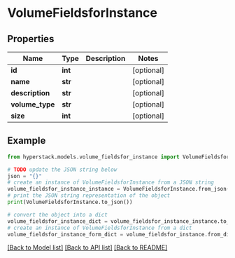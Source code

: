 # VolumeFieldsforInstance


## Properties

Name | Type | Description | Notes
------------ | ------------- | ------------- | -------------
**id** | **int** |  | [optional] 
**name** | **str** |  | [optional] 
**description** | **str** |  | [optional] 
**volume_type** | **str** |  | [optional] 
**size** | **int** |  | [optional] 

## Example

```python
from hyperstack.models.volume_fieldsfor_instance import VolumeFieldsforInstance

# TODO update the JSON string below
json = "{}"
# create an instance of VolumeFieldsforInstance from a JSON string
volume_fieldsfor_instance_instance = VolumeFieldsforInstance.from_json(json)
# print the JSON string representation of the object
print(VolumeFieldsforInstance.to_json())

# convert the object into a dict
volume_fieldsfor_instance_dict = volume_fieldsfor_instance_instance.to_dict()
# create an instance of VolumeFieldsforInstance from a dict
volume_fieldsfor_instance_form_dict = volume_fieldsfor_instance.from_dict(volume_fieldsfor_instance_dict)
```
[[Back to Model list]](../README.md#documentation-for-models) [[Back to API list]](../README.md#documentation-for-api-endpoints) [[Back to README]](../README.md)


